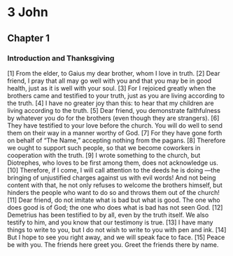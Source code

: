 # 3 John

## Chapter 1 <!-- scripture:1 -->

### Introduction and Thanksgiving

[1] From the elder, to Gaius my dear brother, whom I love in truth. 
[2] Dear friend, I pray that all may go well with you and that you may be in good health, just as it is well with your soul. 
[3] For I rejoiced greatly when the brothers came and testified to your truth, just as you are living according to the truth.
[4] I have no greater joy than this: to hear that my children are living according to the truth.
[5] Dear friend, you demonstrate faithfulness by whatever you do for the brothers (even though they are strangers). 
[6] They have testified to your love before the church. You will do well to send them on their way in a manner worthy of God. 
[7] For they have gone forth on behalf of “The Name,” accepting nothing from the pagans. 
[8] Therefore we ought to support such people, so that we become coworkers in cooperation with the truth.
[9] I wrote something to the church, but Diotrephes, who loves to be first among them, does not acknowledge us. 
[10] Therefore, if I come, I will call attention to the deeds he is doing —the bringing of unjustified charges against us with evil words! And not being content with that, he not only refuses to welcome the brothers himself, but hinders the people who want to do so and throws them out of the church! 
[11] Dear friend, do not imitate what is bad but what is good. The one who does good is of God; the one who does what is bad has not seen God.
[12] Demetrius has been testified to by all, even by the truth itself. We also testify to him, and you know that our testimony is true.
[13] I have many things to write to you, but I do not wish to write to you with pen and ink. 
[14] But I hope to see you right away, and we will speak face to face. 
[15] Peace be with you. The friends here greet you. Greet the friends there by name.
